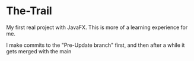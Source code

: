 # The-Trail
My first real project with JavaFX. 
This is more of a learning experience for me.

I make commits to the "Pre-Update branch" first, 
and then after a while it gets merged with the main
